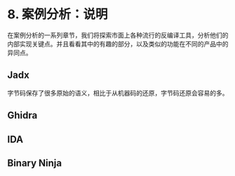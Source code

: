 # 8. 案例分析：说明

在案例分析的一系列章节，我们将探索市面上各种流行的反编译工具，分析他们的内部实现关键点。并且看看其中的有趣的部分，以及类似的功能在不同的产品中的异同点。



## Jadx

字节码保存了很多原始的语义，相比于从机器码的还原，字节码还原会容易的多。

## Ghidra



## IDA



## Binary Ninja
